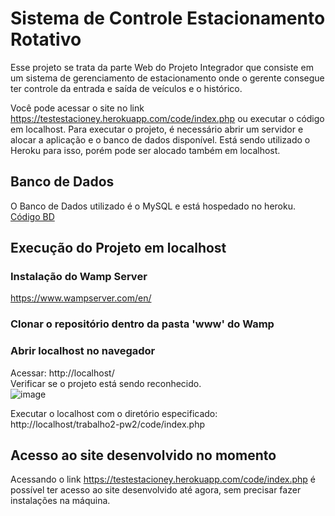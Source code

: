 # Sistema de Controle Estacionamento Rotativo
Esse projeto se trata da parte Web do Projeto Integrador que consiste em um sistema de gerenciamento de estacionamento onde o gerente consegue ter controle da entrada e saída de veículos e o histórico.

Você pode acessar o site no link https://testestacioney.herokuapp.com/code/index.php ou executar o código em localhost.
Para executar o projeto, é necessário abrir um servidor e alocar a aplicação e o banco de dados disponível. Está sendo utilizado o Heroku para isso, porém pode ser alocado também em localhost.

## Banco de Dados
O Banco de Dados utilizado é o MySQL e está hospedado no heroku.<br>
[Código BD](code/BD_code.sql)

## Execução do Projeto em localhost
### Instalação do Wamp Server
https://www.wampserver.com/en/

### Clonar o repositório dentro da pasta 'www' do Wamp

### Abrir localhost no navegador
Acessar: http://localhost/<br>
Verificar se o projeto está sendo reconhecido.<br>
![image](https://user-images.githubusercontent.com/72893552/150906430-fc431d98-b34f-4727-a9f4-7817920fe8fe.png)<br>

Executar o localhost com o diretório especificado:<br>
http://localhost/trabalho2-pw2/code/index.php

## Acesso ao site desenvolvido no momento
Acessando o link https://testestacioney.herokuapp.com/code/index.php é possível ter acesso ao site desenvolvido até agora, sem precisar fazer instalações na máquina.
